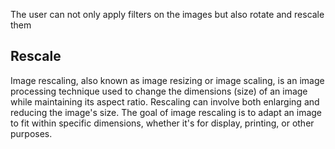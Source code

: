 The user can not only apply filters on the images but also rotate and rescale them

## Rescale

Image rescaling, also known as image resizing or image scaling, is an image processing technique used to change the dimensions (size) of an image while maintaining its aspect ratio. Rescaling can involve both enlarging and reducing the image's size. The goal of image rescaling is to adapt an image to fit within specific dimensions, whether it's for display, printing, or other purposes.
